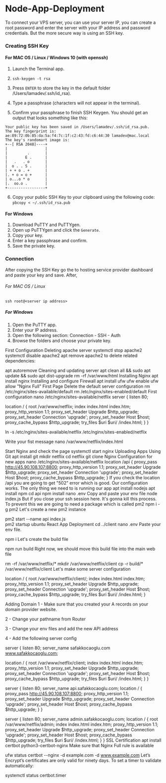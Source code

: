 # Node-App-Deployment
To connect your VPS server, you can use your server IP, you can create a root password and enter the server with your IP address and password credentials. But the more secure way is using an SSH key.

### Creating SSH Key
#### For MAC OS / Linux / Windows 10 (with openssh)
1. Launch the Terminal app.

2. ```ssh-keygen -t rsa```

3. Press ```ENTER``` to store the key in the default folder /Users/lamadev/.ssh/id_rsa).

4. Type a passphrase (characters will not appear in the terminal).

5. Confirm your passphrase to finish SSH Keygen. You should get an output that looks something like this:

```
Your public key has been saved in /Users/lamadev/.ssh/id_rsa.pub.
The key fingerprint is:
ae:89:72:0b:85:da:5a:f4:7c:1f:c2:43:fd:c6:44:30 lamadev@mac.local
The key's randomart image is:
+--[ RSA 2048]----+
|                 |
|         .       |
|        E .      |
|   .   . o       |
|  o . . S .      |
| + + o . +       |
|. + o = o +      |
| o...o * o       |
|.  oo.o .        |
+-----------------+ 
```

6. Copy your public SSH Key to your clipboard using the following code: ```pbcopy < ~/.ssh/id_rsa.pub```


#### For Windows
1. Download PuTTY and PuTTYgen.
2. Open up PuTTYgen and click the ```Generate```.
4. Copy your key.
5. Enter a key passphrase and confirm.
6. Save the private key.


### Connection
After copying the SSH Key go the to hosting service provider dashboard and paste your key and save. After,

###### For MAC OS / Linux
```ssh root@<server ip address> ```

##### For Windows
1. Open the PuTTY app.
2. Enter your IP address.
3. Open the following section: Connection - SSH - Auth
4. Browse the folders and choose your private key.


First Configuration
Deleting apache server
systemctl stop apache2
systemctl disable apache2
apt remove apache2
to delete related dependencies:

apt autoremove
Cleaning and updating server
apt clean all && sudo apt update && sudo apt dist-upgrade
rm -rf /var/www/html
Installing Nginx
apt install nginx
Installing and configure Firewall
apt install ufw
ufw enable
ufw allow "Nginx Full"
First Page
Delete the default server configuration
 rm /etc/nginx/sites-available/default
 rm /etc/nginx/sites-enabled/default
First configuration
 nano /etc/nginx/sites-available/netflix
server {
  listen 80;

  location / {
        root /var/www/netflix;
        index  index.html index.htm;
        proxy_http_version 1.1;
        proxy_set_header Upgrade $http_upgrade;
        proxy_set_header Connection 'upgrade';
        proxy_set_header Host $host;
        proxy_cache_bypass $http_upgrade;
        try_files $uri $uri/ /index.html;
  }
}

ln -s /etc/nginx/sites-available/netflix /etc/nginx/sites-enabled/netflix

Write your fist message
nano /var/www/netflix/index.html

Start Nginx and check the page
systemctl start nginx
Uploading Apps Using Git
apt install git
mkdir netflix
cd netflix
git clone <your repository>
Nginx Configuration for new apps
nano /etc/nginx/sites-available/netflix
location /api {
        proxy_pass http://45.90.108.107:8800;
        proxy_http_version 1.1;
        proxy_set_header Upgrade $http_upgrade;
        proxy_set_header Connection 'upgrade';
        proxy_set_header Host $host;
        proxy_cache_bypass $http_upgrade;
  }
If you check the location /api you are going to get "502" error which is good. Our configuration works. The only thing we need to is running our app
apt install nodejs
apt install npm
cd api
npm install
nano .env
Copy and paste your env file
node index.js
But if you close your ssh session here. It's gonna kill this process. To prevent this we are going to need a package which is called pm2
npm i -g pm2
Let's create a new pm2 instance

pm2 start --name api index.js   
pm2 startup ubuntu 
React App Deployment
cd ../client
nano .env
Paste your env file.

npm i
Let's create the build file

npm run build
Right now, we should move this build file into the main web file

rm -rf /var/www/netflix/*
mkdir /var/www/netflix/client
cp -r build/* /var/www/netflix/client
Let's make some server configuration

 location / {
        root /var/www/netflix/client/;
        index  index.html index.htm;
        proxy_http_version 1.1;
        proxy_set_header Upgrade $http_upgrade;
        proxy_set_header Connection 'upgrade';
        proxy_set_header Host $host;
        proxy_cache_bypass $http_upgrade;
        try_files $uri $uri/ /index.html;
  }

Adding Domain
1 - Make sure that you created your A records on your domain provider website.

2 - Change your pathname from Router

3 - Change your env files and add the new API address

4 - Add the following server config

server {
 listen 80;
 server_name safakkocaoglu.com www.safakkocaoglu.com;

location / {
 root /var/www/netflix/client;
 index  index.html index.htm;
 proxy_http_version 1.1;
 proxy_set_header Upgrade $http_upgrade;
 proxy_set_header Connection 'upgrade';
 proxy_set_header Host $host;
 proxy_cache_bypass $http_upgrade;
 try_files $uri $uri/ /index.html;
}
}

server {
  listen 80;
  server_name api.safakkocaoglu.com;
  location / {
    proxy_pass http://45.90.108.107:8800;
    proxy_http_version 1.1;
    proxy_set_header Upgrade $http_upgrade;
    proxy_set_header Connection 'upgrade';
    proxy_set_header Host $host;
    proxy_cache_bypass $http_upgrade;
    }
}

server {
  listen 80;
  server_name admin.safakkocaoglu.com;
  location / {
    root /var/www/netflix/admin;
    index  index.html index.htm;
    proxy_http_version 1.1;
    proxy_set_header Upgrade $http_upgrade;
    proxy_set_header Connection 'upgrade';
    proxy_set_header Host $host;
    proxy_cache_bypass $http_upgrade;
    try_files $uri $uri/ /index.html;
  }
}
SSL Certification
apt install certbot python3-certbot-nginx
Make sure that Nginx Full rule is available

ufw status
certbot --nginx -d example.com -d www.example.com
Let’s Encrypt’s certificates are only valid for ninety days. To set a timer to validate automatically:

systemctl status certbot.timer
